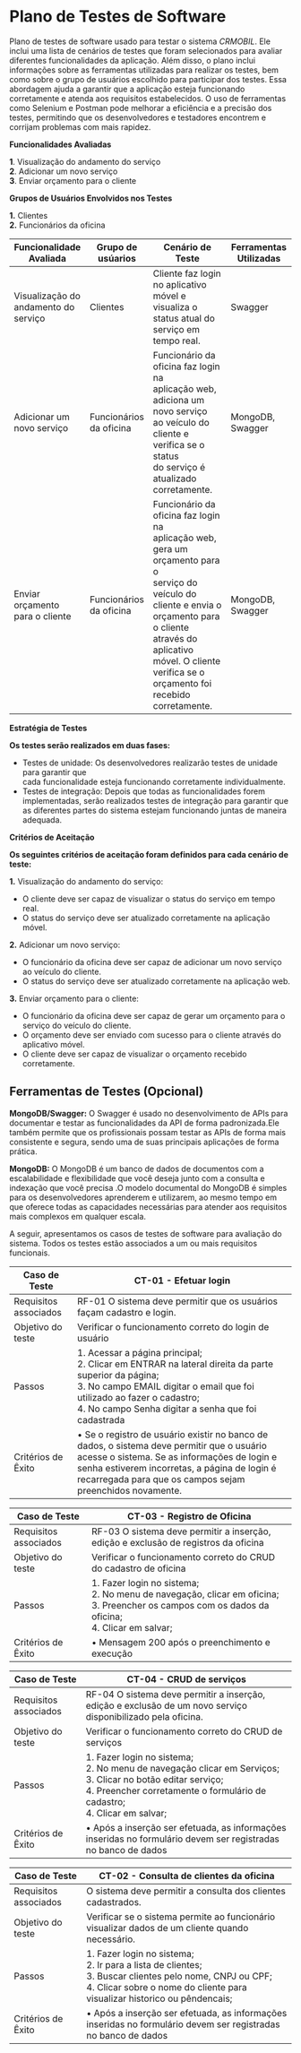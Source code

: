 # Plano de Testes de Software

Plano de testes de software usado para testar o sistema _CRMOBIL_. Ele inclui uma lista de cenários de testes que foram selecionados para avaliar diferentes funcionalidades da aplicação. Além disso, o plano inclui informações sobre as ferramentas utilizadas para realizar os testes, bem como sobre o grupo de usuários escolhido para participar dos testes. Essa abordagem ajuda a garantir que a aplicação esteja funcionando corretamente e atenda aos requisitos estabelecidos. O uso de ferramentas como Selenium e Postman pode melhorar a eficiência e a precisão dos testes, permitindo que os desenvolvedores e testadores encontrem e corrijam problemas com mais rapidez.



**Funcionalidades Avaliadas**

**1**. Visualização do andamento do serviço<br>
**2**. Adicionar um novo serviço<br>
**3**. Enviar orçamento para o cliente<br>

**Grupos de Usuários Envolvidos nos Testes**

**1.** Clientes<br>
**2.** Funcionários da oficina




| Funcionalidade<br>Avaliada                 | Grupo de<br>usúarios       | Cenário de Teste                                             | Ferramentas Utilizadas |
| ------------------------------------------ | -------------------------- | ------------------------------------------------------------ | ---------------------- |
| Visualização do<br>andamento do<br>serviço | Clientes                   | Cliente faz login no aplicativo móvel e<br>visualiza o status atual do serviço em<br>tempo real. | Swagger               |
| Adicionar um<br>novo serviço               | Funcionários<br>da oficina | Funcionário da oficina faz login na<br>aplicação web, adiciona um novo serviço<br>ao veículo do cliente e verifica se o status<br>do serviço é atualizado corretamente. | MongoDB,<br>Swagger   |
| Enviar orçamento<br>para o cliente         | Funcionários<br>da oficina | Funcionário da oficina faz login na<br>aplicação web, gera um orçamento para o<br>serviço do veículo do cliente e envia o<br>orçamento para o cliente através do aplicativo móvel. O cliente verifica se o orçamento foi recebido corretamente. | MongoDB,<br>Swagger |

**Estratégia de Testes**

**Os testes serão realizados em duas fases:**

 - Testes de unidade: Os desenvolvedores realizarão testes de unidade para garantir que<br>cada funcionalidade esteja funcionando corretamente individualmente.
 - Testes de integração: Depois que todas as funcionalidades forem implementadas, serão realizados testes de integração para garantir que as diferentes partes do sistema estejam funcionando juntas de maneira adequada.

 **Critérios de Aceitação**<br>

 **Os seguintes critérios de aceitação foram definidos para cada cenário de teste:**<br>

 **1.** Visualização do andamento do serviço:

- O cliente deve ser capaz de visualizar o status do serviço em tempo real.
- O status do serviço deve ser atualizado corretamente na aplicação móvel.

**2.** Adicionar um novo serviço:

- O funcionário da oficina deve ser capaz de adicionar um novo serviço ao veículo do cliente.
- O status do serviço deve ser atualizado corretamente na aplicação web.

**3.** Enviar orçamento para o cliente:

- O funcionário da oficina deve ser capaz de gerar um orçamento para o serviço do veículo do cliente.
- O orçamento deve ser enviado com sucesso para o cliente através do aplicativo móvel.
- O cliente deve ser capaz de visualizar o orçamento recebido corretamente.


## Ferramentas de Testes (Opcional)

**MongoDB/Swagger:** O Swagger é usado no desenvolvimento de APIs para documentar e testar as funcionalidades da API de forma padronizada.Ele também permite que os profissionais possam testar as APIs de forma mais consistente e segura, sendo uma de suas principais aplicações de forma prática.

**MongoDB:** O MongoDB é um banco de dados de documentos com a escalabilidade e flexibilidade que você deseja junto com a consulta e indexação que você precisa .O modelo documental do MongoDB é simples para os desenvolvedores aprenderem e utilizarem, ao mesmo tempo em que oferece todas as capacidades necessárias para atender aos requisitos mais complexos em qualquer escala.


A seguir, apresentamos os casos de testes de software para avaliação do sistema. Todos os testes estão associados a um ou mais requisitos funcionais. 



| Caso de Teste         | CT-01 - Efetuar login                                        |
| --------------------- | ------------------------------------------------------------ |
| Requisitos associados | RF-01 O sistema deve permitir que os usuários façam cadastro e login. |
| Objetivo do teste     | Verificar o funcionamento correto do login de usuário        |
| Passos                | 1. Acessar a página principal;<br>                                                                                                             2. Clicar em ENTRAR na lateral direita da parte superior da página;<br>                                                    3. No campo EMAIL digitar o email que foi utilizado ao fazer o cadastro;<br>                                                                       4. No campo Senha digitar a senha que foi cadastrada |
| Critérios de Êxito   | • Se o registro de usuário existir no banco de dados, o sistema deve permitir que o usuário acesse o sistema. Se as informações de login e senha estiverem incorretas, a página de login é recarregada para que os campos sejam preenchidos novamente. |



| Caso de Teste         | CT-03 - Registro de Oficina                                  |
| --------------------- | ------------------------------------------------------------ |
| Requisitos associados | RF-03 O sistema deve permitir a inserção, edição e exclusão de registros da oficina |
| Objetivo do teste     | Verificar o funcionamento correto do CRUD do cadastro de oficina |
| Passos                | 1. Fazer login no sistema;<br>                                                                                                                             2. No menu de navegação, clicar em oficina;<br>                                                                                          3. Preencher os campos com os dados da oficina;<br>                                                                         4. Clicar em salvar;<br> |
| Critérios de Êxito   |• Mensagem 200 após o preenchimento e execução                 |



| Caso de Teste         | CT-04 - CRUD de serviços                                     |
| --------------------- | ------------------------------------------------------------ |
| Requisitos associados | RF-04 O sistema deve permitir a inserção, edição e exclusão de um novo serviço disponibilizado pela oficina. |
| Objetivo do teste     | Verificar o funcionamento correto do CRUD de serviços        |
| Passos                | 1. Fazer login no sistema; <br>                                                                                                                      2. No menu de navegação clicar em Serviços;<br>                                                                                 3. Clicar no botão editar serviço;<br>                                                                                                            4. Preencher corretamente o formulário de cadastro;<br>                                                                  4. Clicar em salvar; |
| Critérios de Êxito   | • Após a inserção ser efetuada, as informações inseridas no formulário devem ser registradas no banco de dados |



| Caso de Teste         | CT-02 - Consulta de clientes da oficina                                     |
| --------------------- | ------------------------------------------------------------ |
| Requisitos associados | O sistema deve permitir a consulta dos clientes cadastrados. |
| Objetivo do teste     | Verificar se o sistema permite ao funcionário visualizar dados de um cliente quando necessário.        |
| Passos                | 1. Fazer login no sistema; <br>                                                                                                                      2. Ir para a lista de clientes;<br>                                                                                 3. Buscar clientes pelo nome, CNPJ ou CPF;<br>                                                                                                            4. Clicar sobre o nome do cliente para visualizar historico ou pêndencais;|
| Critérios de Êxito   | • Após a inserção ser efetuada, as informações inseridas no formulário devem ser registradas no banco de dados |









<!--Comente sobre as ferramentas de testes utilizadas.

> **Links Úteis**:
> - [IBM - Criação e Geração de Planos de Teste](https://www.ibm.com/developerworks/br/local/rational/criacao_geracao_planos_testes_software/index.html)
> - [Práticas e Técnicas de Testes Ágeis](http://assiste.serpro.gov.br/serproagil/Apresenta/slides.pdf)
> -  [Teste de Software: Conceitos e tipos de testes](https://blog.onedaytesting.com.br/teste-de-software/)
> - [Criação e Geração de Planos de Teste de Software](https://www.ibm.com/developerworks/br/local/rational/criacao_geracao_planos_testes_software/index.html)
> - [Ferramentas de Test para Java Script](https://geekflare.com/javascript-unit-testing/)
> - [UX Tools](https://uxdesign.cc/ux-user-research-and-user-testing-tools-2d339d379dc7)--

